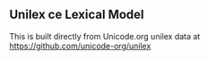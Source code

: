 Unilex ce Lexical Model
----------------------

This is built directly from Unicode.org unilex data at
https://github.com/unicode-org/unilex
